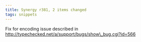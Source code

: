 ```yaml
---
title: Synergy r381, 2 items changed
tags: snippets
---
```


Fix for encoding issue described in http://typechecked.net/a/support/bugs/show\_bug.cgi?id=566
